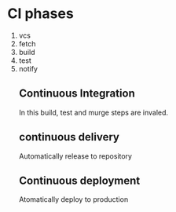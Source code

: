 # CI phases
1. vcs
2. fetch
3. build
4. test
5. notify
   ## Continuous Integration
   In this build, test and murge steps are invaled.
   ## continuous delivery
   Automatically release to repository
   ## Continuous deployment
   Atomatically deploy to production